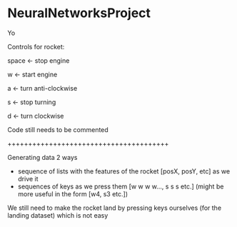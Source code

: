 # NeuralNetworksProject

Yo

Controls for rocket:

space <- stop engine

w <- start engine

a <- turn anti-clockwise

s <- stop turning

d <- turn clockwise


Code still needs to be commented

+++++++++++++++++++++++++++++++++++++++

Generating data 2 ways
- sequence of lists with the features of the rocket [posX, posY, etc] as we drive it
- sequences of keys as we press them [w w w w..., s s s etc.] (might be more useful in the form [w4, s3 etc.])

We still need to make the rocket land by pressing keys ourselves (for the landing dataset) which is not easy
